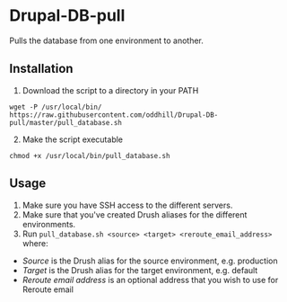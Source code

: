 # Drupal-DB-pull
Pulls the database from one environment to another.

## Installation

1. Download the script to a directory in your PATH
```
wget -P /usr/local/bin/ https://raw.githubusercontent.com/oddhill/Drupal-DB-pull/master/pull_database.sh
```

2. Make the script executable
```
chmod +x /usr/local/bin/pull_database.sh
```


## Usage

1. Make sure you have SSH access to the different servers.
2. Make sure that you've created Drush aliases for the different environments.
3. Run `pull_database.sh <source> <target> <reroute_email_address>` where:
  - *Source* is the Drush alias for the source environment, e.g. production
  - *Target* is the Drush alias for the target environment, e.g. default
  - *Reroute email address* is an optional address that you wish to use for Reroute email
